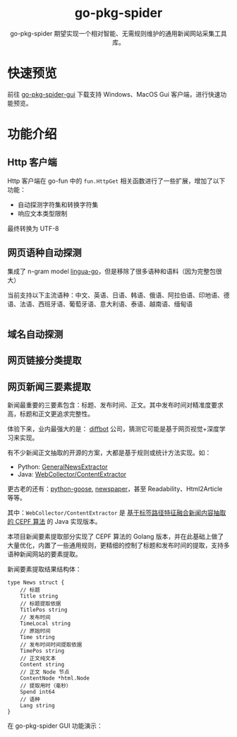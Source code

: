 <h1 align="center">
  go-pkg-spider
</h1>

<p align="center">go-pkg-spider 期望实现一个相对智能、无需规则维护的通用新闻网站采集工具库。</p>

# 快速预览

前往 [go-pkg-spider-gui](https://github.com/suosi-inc/go-pkg-spider-gui) 下载支持 Windows、MacOS Gui 客户端，进行快速功能预览。

# 功能介绍

## Http 客户端

Http 客户端在 go-fun 中的 `fun.HttpGet` 相关函数进行了一些扩展，增加了以下功能：

* 自动探测字符集和转换字符集
* 响应文本类型限制

最终转换为 UTF-8

## 网页语种自动探测

集成了 n-gram model [lingua-go](https://github.com/pemistahl/lingua-go)，但是移除了很多语种和语料（因为完整包很大）

当前支持以下主流语种：中文、英语、日语、韩语、俄语、阿拉伯语、印地语、德语、法语、西班牙语、葡萄牙语、意大利语、泰语、越南语、缅甸语

```

```



## 域名自动探测

## 网页链接分类提取


## 网页新闻三要素提取

新闻最重要的三要素包含：标题、发布时间、正文。其中发布时间对精准度要求高，标题和正文更追求完整性。

体验下来，业内最强大的是： [diffbot](https://www.diffbot.com/) 公司，猜测它可能是基于网页视觉+深度学习来实现。

有不少新闻正文抽取的开源的方案，大都是基于规则或统计方法实现。如：

* Python: [GeneralNewsExtractor](https://github.com/GeneralNewsExtractor/GeneralNewsExtractor)
* Java: [WebCollector/ContentExtractor](https://github.com/CrawlScript/WebCollector)

更古老的还有：[python-goose](https://github.com/grangier/python-goose), [newspaper](https://github.com/codelucas/newspaper)，甚至 Readability、Html2Article 等等。

其中：`WebCollector/ContentExtractor` 是 [基于标签路径特征融合新闻内容抽取的 CEPF 算法](http://www.jos.org.cn/jos/article/abstract/4868) 的 Java 实现版本。

本项目新闻要素提取部分实现了 CEPF 算法的 Golang 版本，并在此基础上做了大量优化，内置了一些通用规则，更精细的控制了标题和发布时间的提取，支持多语种新闻网站的要素提取。

新闻要素提取结果结构体：

```
type News struct {
	// 标题
	Title string
	// 标题提取依据
	TitlePos string
	// 发布时间
	TimeLocal string
	// 原始时间
	Time string
	// 发布时间时间提取依据
	TimePos string
	// 正文纯文本
	Content string
	// 正文 Node 节点
	ContentNode *html.Node
	// 提取用时（毫秒）
	Spend int64
	// 语种
	Lang string
}
```

在 go-pkg-spider GUI 功能演示：


